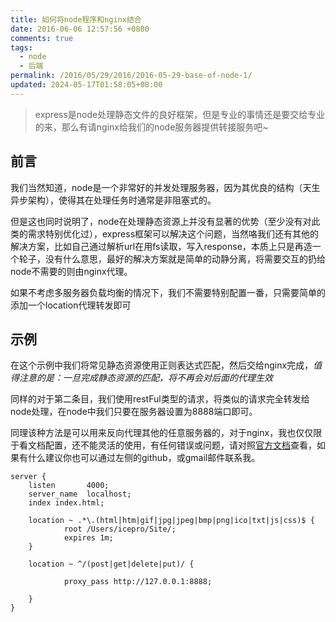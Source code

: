 ```yaml
---
title: 如何将node程序和nginx结合
date: 2016-06-06 12:57:56 +0800
comments: true
tags:
  - node
  - 后端
permalink: /2016/05/29/2016/2016-05-29-base-of-node-1/
updated: 2024-05-17T01:58:05+08:00
---
```


> express是node处理静态文件的良好框架，但是专业的事情还是要交给专业的来，那么有请nginx给我们的node服务器提供转接服务吧~

<!-- more -->

## 前言

我们当然知道，node是一个非常好的并发处理服务器，因为其优良的结构（天生异步架构），使得其在处理任务时通常是非阻塞式的。

但是这也同时说明了，node在处理静态资源上并没有显著的优势（至少没有对此类的需求特别优化过），express框架可以解决这个问题，当然咯我们还有其他的解决方案，比如自己通过解析url在用fs读取，写入response，本质上只是再造一个轮子，没有什么意思，最好的解决方案就是简单的动静分离，将需要交互的扔给node不需要的则由nginx代理。

如果不考虑多服务器负载均衡的情况下，我们不需要特别配置一番，只需要简单的添加一个location代理转发即可

## 示例

在这个示例中我们将常见静态资源使用正则表达式匹配，然后交给nginx完成，*值得注意的是：一旦完成静态资源的匹配，将不再会对后面的代理生效*

同样的对于第二条目，我们使用restFul类型的请求，将类似的请求完全转发给node处理，在node中我们只要在服务器设置为8888端口即可。

同理该种方法是可以用来反向代理其他的任意服务器的，对于nginx，我也仅仅限于看文档配置，还不能灵活的使用，有任何错误或问题，请对照[官方文档](http://nginx.org/en/docs/)查看，如果有什么建议你也可以通过左侧的github，或gmail邮件联系我。

```nginx
server {
	listen       4000;
	server_name  localhost;
	index index.html;

	location ~ .*\.(html|htm|gif|jpg|jpeg|bmp|png|ico|txt|js|css)$ {
	        root /Users/icepro/Site/;
	        expires 1m;
	}

	location ~ ^/(post|get|delete|put)/ {

	        proxy_pass http://127.0.0.1:8888;

	}
}
```